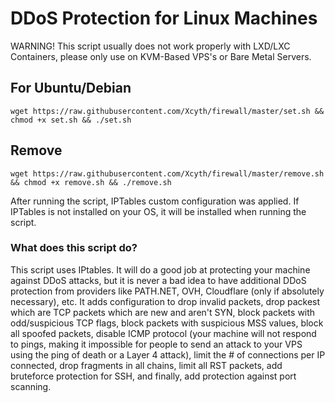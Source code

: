 # DDoS Protection for Linux Machines
WARNING! This script usually does not work properly with LXD/LXC Containers, please only use on KVM-Based VPS's or Bare Metal Servers.

## For Ubuntu/Debian
```
wget https://raw.githubusercontent.com/Xcyth/firewall/master/set.sh && chmod +x set.sh && ./set.sh
```
## Remove
```
wget https://raw.githubusercontent.com/Xcyth/firewall/master/remove.sh && chmod +x remove.sh && ./remove.sh
```

After running the script, IPTables custom configuration was applied. If IPTables is not installed on your OS, it will be installed when running the script. 

### What does this script do?
This script uses IPtables. It will do a good job at protecting your machine against DDoS attacks, but it is never a bad idea to have additional DDoS protection from providers like PATH.NET, OVH, Cloudflare (only if absolutely necessary), etc. It adds configuration to drop invalid packets, drop packest which are TCP packets which are new and aren't SYN, block packets with odd/suspicious TCP flags, block packets with suspicious MSS values, block all spoofed packets, disable ICMP protocol (your machine will not respond to pings, making it impossible for people to send an attack to your VPS using the ping of death or a Layer 4 attack), limit the # of connections per IP connected, drop fragments in all chains, limit all RST packets, add bruteforce protection for SSH, and finally, add protection against port scanning.
